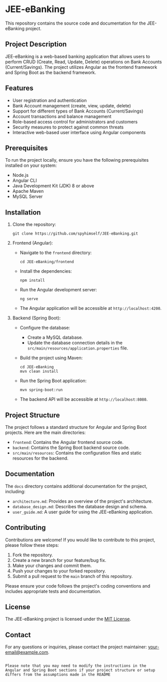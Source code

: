 # JEE-eBanking

This repository contains the source code and documentation for the JEE-eBanking project.

## Project Description

JEE-eBanking is a web-based banking application that allows users to perform CRUD (Create, Read, Update, Delete) operations on Bank Accounts (Current/Savings). The project utilizes Angular as the frontend framework and Spring Boot as the backend framework.

## Features

- User registration and authentication
- Bank Account management (create, view, update, delete)
- Support for different types of Bank Accounts (Current/Savings)
- Account transactions and balance management
- Role-based access control for administrators and customers
- Security measures to protect against common threats
- Interactive web-based user interface using Angular components

## Prerequisites

To run the project locally, ensure you have the following prerequisites installed on your system:

- Node.js
- Angular CLI
- Java Development Kit (JDK) 8 or above
- Apache Maven
- MySQL Server

## Installation

1. Clone the repository:

   ```shell
   git clone https://github.com/spyhimself/JEE-eBanking.git
   ```

2. Frontend (Angular):

   - Navigate to the `frontend` directory:

     ```shell
     cd JEE-eBanking/frontend
     ```

   - Install the dependencies:

     ```shell
     npm install
     ```

   - Run the Angular development server:

     ```shell
     ng serve
     ```

   - The Angular application will be accessible at `http://localhost:4200`.

3. Backend (Spring Boot):

   - Configure the database:
     - Create a MySQL database.
     - Update the database connection details in the `src/main/resources/application.properties` file.

   - Build the project using Maven:

     ```shell
     cd JEE-eBanking
     mvn clean install
     ```

   - Run the Spring Boot application:

     ```shell
     mvn spring-boot:run
     ```

   - The backend API will be accessible at `http://localhost:8080`.

## Project Structure

The project follows a standard structure for Angular and Spring Boot projects. Here are the main directories:

- `frontend`: Contains the Angular frontend source code.
- `backend`: Contains the Spring Boot backend source code.
- `src/main/resources`: Contains the configuration files and static resources for the backend.

## Documentation

The `docs` directory contains additional documentation for the project, including:

- `architecture.md`: Provides an overview of the project's architecture.
- `database_design.md`: Describes the database design and schema.
- `user_guide.md`: A user guide for using the JEE-eBanking application.

## Contributing

Contributions are welcome! If you would like to contribute to this project, please follow these steps:

1. Fork the repository.
2. Create a new branch for your feature/bug fix.
3. Make your changes and commit them.
4. Push your changes to your forked repository.
5. Submit a pull request to the `main` branch of this repository.

Please ensure your code follows the project's coding conventions and includes appropriate tests and documentation.

## License

The JEE-eBanking project is licensed under the [MIT License](LICENSE).

## Contact

For any questions or inquiries, please contact the project maintainer: [your-email@example.com](mailto:tararayman@gmail.com).
```

Please note that you may need to modify the instructions in the Angular and Spring Boot sections if your project structure or setup differs from the assumptions made in the README
